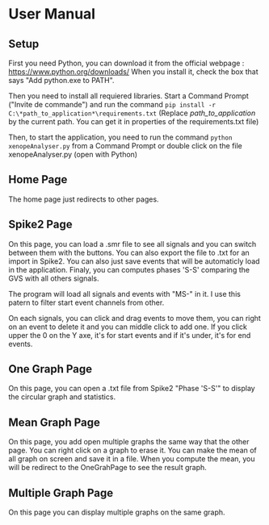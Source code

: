 # User Manual

## Setup

First you need Python, you can download it from the official webpage : https://www.python.org/downloads/
When you install it, check the box that says "Add python.exe to PATH".

Then you need to install all requiered libraries. Start a Command Prompt ("Invite de commande") and run the command ` pip install -r C:\*path_to_application*\requirements.txt ` (Replace *path_to_application* by the current path. You can get it in properties of the requirements.txt file)

Then, to start the application, you need to run the command ` python xenopeAnalyser.py ` from a Command Prompt or double click on the file xenopeAnalyser.py (open with Python)

## Home Page

The home page just redirects to other pages.

## Spike2 Page

On this page, you can load a .smr file to see all signals and you can switch between them with the buttons. You can also export the file to .txt for an import in Spike2. You can also just save events that will be automaticly load in the application. Finaly, you can computes phases 'S-S' comparing the GVS with all others signals.

The program will load all signals and events with "MS-" in it. I use this patern to filter start event channels from other.

On each signals, you can click and drag events to move them, you can right on an event to delete it and you can middle click to add one. If you click upper the 0 on the Y axe, it's for start events and if it's under, it's for end events.

## One Graph Page

On this page, you can open a .txt file from Spike2 "Phase 'S-S'" to display the circular graph and statistics.

## Mean Graph Page

On this page, you add open multiple graphs the same way that the other page. You can right click on a graph to erase it. You can make the mean of all graph on screen and save it in a file. When you compute the mean, you will be redirect to the OneGrahPage to see the result graph.

## Multiple Graph Page

On this page you can display multiple graphs on the same graph.
